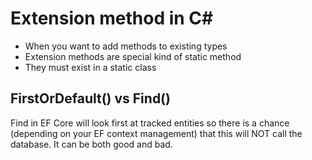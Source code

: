 # Extension method in C#
- When you want to add methods to existing types
- Extension methods are special kind of static method
- They must exist in a static class

## FirstOrDefault() vs Find() 
Find in EF Core will look first at tracked entities so there is a chance (depending on your EF context management) that this will NOT call the database. It can be both good and bad.

